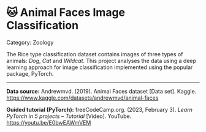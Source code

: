 # 🐱 Animal Faces Image Classification

Category: Zoology

The Rice type classification dataset contains images of three types of animals: _Dog_, _Cat_ and _Wildcat_. This project analyses the data using a deep learning approach for image classification implemented using the popular package, PyTorch.

---

**Data source:** Andrewmvd. (2019). Animal Faces dataset [Data set]. Kaggle. https://www.kaggle.com/datasets/andrewmvd/animal-faces

**Guided tutorial (PyTorch):** freeCodeCamp.org. (2023, February 3). _Learn PyTorch in 5 projects – Tutorial_ [Video]. YouTube. https://youtu.be/E0bwEAWmVEM